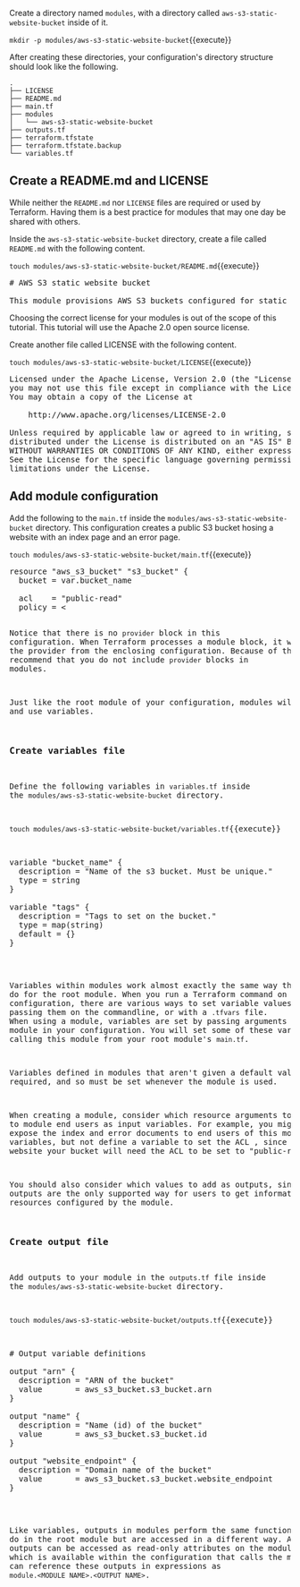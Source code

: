 Create a directory named `modules`, with a directory called 
`aws-s3-static-website-bucket` inside of it.

`mkdir -p modules/aws-s3-static-website-bucket`{{execute}}

After creating these directories, your configuration's directory structure 
should look like the following.

```
.
├── LICENSE
├── README.md
├── main.tf
├── modules
│   └── aws-s3-static-website-bucket
├── outputs.tf
├── terraform.tfstate
├── terraform.tfstate.backup
└── variables.tf
```

## Create a README.md and LICENSE

While neither the `README.md` nor `LICENSE` files are required or used by 
Terraform. Having them is a best practice for modules that may one day be 
shared with others.

Inside the `aws-s3-static-website-bucket` directory, create a file called
`README.md` with the following content.

`touch modules/aws-s3-static-website-bucket/README.md`{{execute}}

<pre class="file" data-target="clipboard">
# AWS S3 static website bucket

This module provisions AWS S3 buckets configured for static website hosting.
</pre>

Choosing the correct license for your modules is out of the scope of this 
tutorial. This tutorial will use the Apache 2.0 open source license.

Create another file called LICENSE with the following content.

`touch modules/aws-s3-static-website-bucket/LICENSE`{{execute}}

<pre class="file" data-target="clipboard">
Licensed under the Apache License, Version 2.0 (the "License");
you may not use this file except in compliance with the License.
You may obtain a copy of the License at

    http://www.apache.org/licenses/LICENSE-2.0

Unless required by applicable law or agreed to in writing, software
distributed under the License is distributed on an "AS IS" BASIS,
WITHOUT WARRANTIES OR CONDITIONS OF ANY KIND, either express or implied.
See the License for the specific language governing permissions and
limitations under the License.
</pre>

## Add module configuration

Add the following to the `main.tf` inside the `modules/aws-s3-static-website-bucket` directory. This configuration creates a public S3 bucket hosing a website with an index page and an error page.

`touch modules/aws-s3-static-website-bucket/main.tf`{{execute}}

<pre class="file" data-target="clipboard">
resource "aws_s3_bucket" "s3_bucket" {
  bucket = var.bucket_name

  acl    = "public-read"
  policy = <<EOF
{
    "Version": "2012-10-17",
    "Statement": [
        {
            "Sid": "PublicReadGetObject",
            "Effect": "Allow",
            "Principal": "*",
            "Action": [
                "s3:GetObject"
            ],
            "Resource": [
                "arn:aws:s3:::${var.bucket_name}/*"
            ]
        }
    ]
}
EOF

  website {
    index_document = "index.html"
    error_document = "error.html"
  }

  tags = var.tags
}
</pre>

Notice that there is no `provider` block in this configuration. When
Terraform processes a module block, it will inherit the provider from the
enclosing configuration. Because of this, we recommend that you do not include
`provider` blocks in modules.

Just like the root module of your configuration, modules will define and use
variables.

### Create variables file

Define the following variables in `variables.tf` inside the
`modules/aws-s3-static-website-bucket` directory.

`touch modules/aws-s3-static-website-bucket/variables.tf`{{execute}}

<pre class="file" data-target="clipboard">
variable "bucket_name" {
  description = "Name of the s3 bucket. Must be unique."
  type = string
}

variable "tags" {
  description = "Tags to set on the bucket."
  type = map(string)
  default = {}
}
</pre>

Variables within modules work almost exactly the same way that they do for the
root module. When you run a Terraform command on your root configuration, there
are various ways to set variable values, such as passing them on the
commandline, or with a `.tfvars` file. When using a module, variables are set by
passing arguments to the module in your configuration. You will set some of
these variables when calling this module from your root module's `main.tf`.

Variables defined in modules that aren't given a default value are required, and
so must be set whenever the module is used.

When creating a module, consider which resource arguments to expose to module
end users as input variables. For example, you might decide to expose the index
and error documents to end users of this module as variables, but not define a
variable to set the ACL , since to host a website your bucket will need the ACL
to be set to "public-read".

You should also consider which values to add as outputs, since outputs are the
only supported way for users to get information about resources configured by
the module.

### Create output file

Add outputs to your module in the `outputs.tf` file inside the
`modules/aws-s3-static-website-bucket` directory.

`touch modules/aws-s3-static-website-bucket/outputs.tf`{{execute}}

<pre class="file" data-target="clipboard">
# Output variable definitions

output "arn" {
  description = "ARN of the bucket"
  value       = aws_s3_bucket.s3_bucket.arn
}

output "name" {
  description = "Name (id) of the bucket"
  value       = aws_s3_bucket.s3_bucket.id
}

output "website_endpoint" {
  description = "Domain name of the bucket"
  value       = aws_s3_bucket.s3_bucket.website_endpoint
}
</pre>

Like variables, outputs in modules perform the same function as they do in the
root module but are accessed in a different way. A module's outputs can be
accessed as read-only attributes on the module object, which is available within
the configuration that calls the module. You can reference these outputs in
expressions as `module.<MODULE NAME>.<OUTPUT NAME>`.